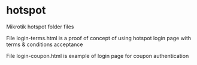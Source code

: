 # hotspot
Mikrotik hotspot folder files


File login-terms.html is a proof of concept of using hotspot login page with terms & conditions acceptance

File login-coupon.html	is example of login page for coupon authentication
